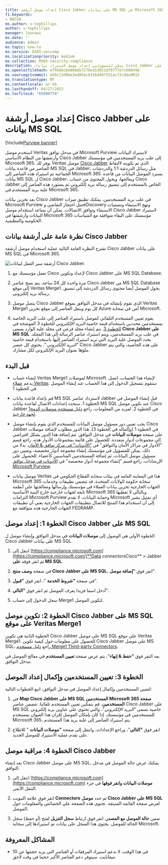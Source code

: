 ```yaml
---
title: إعداد موصل أرشفة Cisco Jabber على بيانات MS SQL في Microsoft 365
f1.keywords:
- NOCSH
ms.author: v-tophillips
author: v-tophillips
manager: laurawi
ms.date: ''
audience: Admin
ms.topic: how-to
ms.service: O365-seccomp
ms.localizationpriority: medium
ms.collection: M365-security-compliance
description: يمكن للمسؤولين إعداد موصل لاستيراد بيانات Cisco Jabber وأرشفتها على MS SQL من Veritas في Microsoft 365. يتيح لك هذا الموصل أرشفة البيانات من مصادر بيانات الجهات الخارجية في Microsoft 365. بعد أرشفتك لهذه البيانات، يمكنك استخدام ميزات التوافق مثل الاحتجاز القانوني والبحث في المحتوى ونهج الاستبقاء لإدارة بيانات الجهات الخارجية.
ms.openlocfilehash: ef9586c0e860db727bea53651d70777e7c606498
ms.sourcegitcommit: e50c13d9be3ed05ecb156d497551acf2c9da9015
ms.translationtype: MT
ms.contentlocale: ar-SA
ms.lasthandoff: 04/27/2022
ms.locfileid: "65099774"
---
```

# <a name="set-up-a-connector-to-archive-cisco-jabber-on-ms-sql-data"></a>إعداد موصل أرشفة Cisco Jabber على بيانات MS SQL

[!include[Purview banner](../includes/purview-rebrand-banner.md)]

استخدم موصل Veritas في مدخل توافق Microsoft Purview لاستيراد البيانات وأرشفتها من النظام الأساسي Cisco Jabber إلى علب بريد المستخدمين في مؤسستك Microsoft 365. يوفر لك Veritas موصل [Cisco Jabber](https://globanet.com/jabber/) الذي تم تكوينه لالتقاط العناصر من قاعدة بيانات MS SQL في Jabber، مثل رسائل الدردشة 1:1 والدردشات الجماعية ثم استيراد هذه العناصر إلى Microsoft 365. يسترد الموصل البيانات من قاعدة بيانات MS SQL ل Cisco Jabber، ويعالجها، ويحول المحتوى من حساب Cisco Jabber الخاص بالمستخدم إلى تنسيق رسالة بريد إلكتروني ثم يستورد هذه العناصر إلى علبة بريد المستخدم في Microsoft 365.

بعد تخزين بيانات Cisco Jabber في علب بريد المستخدمين، يمكنك تطبيق ميزات Microsoft Purview مثل احتجاز التقاضي وeDiscovery ونهج الاستبقاء وتسميات الاستبقاء وتوافق الاتصالات. يمكن أن يساعد استخدام موصل Cisco Jabber لاستيراد البيانات وأرشفتها في Microsoft 365 مؤسستك على البقاء متوافقة مع السياسات الحكومية والتنظيمية.

## <a name="overview-of-archiving-cisco-jabber-data"></a>نظرة عامة على أرشفة بيانات Cisco Jabber

تشرح النظرة العامة التالية عملية استخدام موصل أرشفة Cisco Jabber على بيانات MS SQL في Microsoft 365.

![أرشفة سير العمل لبيانات Cisco Jabber.](../media/CiscoJabberonMSSQLConnectorWorkflow.png)

1. تعمل مؤسستك مع Cisco لإعداد وتكوين Cisco Jabber على MS SQL Database.

2. مرة واحدة كل 24 ساعة، يتم نسخ عناصر Cisco Jabber من MS SQL Database إلى موقع Veritas Merge1. يحول الموصل أيضا محتوى رسائل الدردشة إلى تنسيق رسالة بريد إلكتروني.

3. يتصل موصل Cisco Jabber الذي تقوم بإنشائه في مدخل التوافق بموقع Veritas Merge1 كل يوم وينقل العناصر إلى موقع تخزين Azure آمن في سحابة Microsoft.

4. يقوم تعيين المستخدم التلقائي كموصل باستيراد العناصر إلى علب البريد الخاصة بمستخدمين محددين باستخدام قيمة خاصية *البريد الإلكتروني* للخطوة 3 الموضحة في [الخطوة 3](#step-3-map-users-and-complete-the-connector-setup). يتم إنشاء مجلد فرعي في مجلد علبة الوارد يسمى **Cisco Jabber على MS SQL** في علب بريد المستخدمين، ويتم استيراد عناصر الرسالة إلى هذا المجلد. يحدد الموصل علبة البريد التي تريد استيراد العناصر إليها باستخدام قيمة خاصية *"البريد الإلكتروني* ". يحتوي كل عنصر Cisco Jabber على هذه الخاصية، والتي يتم ملؤها بعنوان البريد الإلكتروني لكل مشارك.

## <a name="before-you-begin"></a>قبل البدء

- إنشاء حساب Veritas Merge1 لموصلات Microsoft. لإنشاء هذا الحساب، اتصل بدعم [عملاء Veritas](https://www.veritas.com/content/support/). ستقوم بتسجيل الدخول إلى هذا الحساب عند إنشاء الموصل في الخطوة 1.

- قم بإعداد قاعدة بيانات MS SQL لاسترداد عناصر Jabber قبل إنشاء الموصل في الخطوة 1. ستحدد إعدادات الاتصال لقاعدة بيانات MS SQL عند تكوين موصل Cisco Jabber في الخطوة 2. لمزيد من المعلومات، راجع [دليل مستخدم موصلات الدمج1 لجهة خارجية](https://docs.ms.merge1.globanetportal.com/Merge1%20Third-Party%20Connectors%20Cisco%20Jabber%20on%20MS%20SQL%20User%20Guide%20.pdf).

- يجب تعيين دور مسؤول موصل البيانات للمستخدم الذي يقوم بإنشاء موصل Cisco Jabber في الخطوة 1 (وإكماله في الخطوة 3). هذا الدور مطلوب لإضافة موصلات على صفحة **موصلات البيانات** في مدخل التوافق. تتم إضافة هذا الدور بشكل افتراضي إلى مجموعات أدوار متعددة. للحصول على قائمة بمجموعات الأدوار هذه، راجع قسم "الأدوار في مراكز الأمان والتوافق" في ["الأذونات" في مركز توافق & الأمان](../security/office-365-security/permissions-in-the-security-and-compliance-center.md#roles-in-the-security--compliance-center). بدلا من ذلك، يمكن للمسؤول في مؤسستك إنشاء مجموعة أدوار مخصصة، وتعيين دور مسؤول موصل البيانات، ثم إضافة المستخدمين المناسبين كأعضاء. للحصول على الإرشادات، راجع قسم "إنشاء مجموعة أدوار مخصصة" في [الأذونات في مدخل توافق Microsoft Purview](microsoft-365-compliance-center-permissions.md#create-a-custom-role-group).

- موصل بيانات Veritas هذا في المعاينة العامة في بيئات سحابة القطاع الحكومي في Microsoft 365 سحابة حكومة الولايات المتحدة. قد تتضمن تطبيقات وخدمات الجهات الخارجية تخزين بيانات العملاء في مؤسستك وإرسالها ومعالجتها على أنظمة تابعة لجهات خارجية خارج البنية الأساسية Microsoft 365 وبالتالي لا تغطيها التزامات Microsoft Purview وحماية البيانات. لا تقدم Microsoft أي تمثيل يشير إلى أن استخدام هذا المنتج للاتصال بتطبيقات الجهات الخارجية يعني أن تطبيقات الجهات الخارجية هذه متوافقة مع FEDRAMP.

## <a name="step-1-set-up-the-cisco-jabber-on-ms-sql-connector"></a>الخطوة 1: إعداد موصل Cisco Jabber على MS SQL

الخطوة الأولى هي الوصول إلى **موصلات البيانات** في مدخل التوافق وإنشاء موصل ل Cisco Jabber على بيانات MS SQL.

1. انتقل إلى [https://compliance.microsoft.com](https://compliance.microsoft.com/)**Data connectorsCisco** >  Jabber ثم انقر فوقه **على MS SQL**.

2. في صفحة **وصف منتج Cisco Jabber على MS SQL**، انقر فوق **"إضافة موصل**".

3. في صفحة **"شروط الخدمة** "، انقر فوق **"قبول**".

4. أدخل اسما فريدا يعرف الموصل ثم انقر فوق **"التالي**".

5. سجل الدخول إلى حساب Merge1 لتكوين الموصل.

## <a name="step-2-configure-the-cisco-jabber-on-ms-sql-connector-on-the-veritas-merge1-site"></a>الخطوة 2: تكوين موصل Cisco Jabber على MS SQL على موقع Veritas Merge1

الخطوة الثانية هي تكوين Cisco Jabber على موصل MS SQL على موقع Veritas Merge1. للحصول على معلومات حول كيفية تكوين Cisco Jabber على موصل MS SQL، راجع [دليل مستخدم Merge1 Third-party Connectors](https://docs.ms.merge1.globanetportal.com/Merge1%20Third-Party%20Connectors%20Cisco%20Jabber%20on%20MS%20SQL%20User%20Guide%20.pdf).

بعد النقر فوق **"حفظ & إنهاء**"، يتم عرض صفحة **تعيين المستخدم** في معالج الموصل في مدخل التوافق.

## <a name="step-3-map-users-and-complete-the-connector-setup"></a>الخطوة 3: تعيين المستخدمين وإكمال إعداد الموصل

لتعيين المستخدمين وإكمال إعداد الموصل في مدخل التوافق، اتبع الخطوات التالية:

1. في **Map Cisco Jabber على MS SQL المستخدمين Microsoft 365 صفحة المستخدمين**، قم بتمكين تعيين المستخدم تلقائيا. تتضمن عناصر Cisco Jabber على MS SQL خاصية تسمى *"البريد الإلكتروني*"، والتي تحتوي على عناوين بريد إلكتروني للمستخدمين في مؤسستك. إذا كان بإمكان الموصل إقران هذا العنوان بمستخدم Microsoft 365، يتم استيراد العناصر إلى علبة بريد هذا المستخدم.

2. انقر فوق **"التالي**"، وراجع الإعدادات، وانتقل إلى صفحة **"موصلات البيانات** " للاطلاع على تقدم عملية الاستيراد للموصل الجديد.

## <a name="step-4-monitor-the-cisco-jabber-connector"></a>الخطوة 4: مراقبة موصل Cisco Jabber

بعد إنشاء Cisco Jabber على موصل MS SQL، يمكنك عرض حالة الموصل في مدخل التوافق.

1. انتقل إلى [https://compliance.microsoft.com](https://compliance.microsoft.com) **موصلات البيانات وانقر فوقها** في جزء التنقل الأيمن.

2. انقر فوق علامة التبويب **Connectors** ثم حدد **موصل Cisco Jabber على MS SQL** لعرض صفحة القائمة المنبثقة. تحتوي هذه الصفحة على الخصائص والمعلومات حول الموصل.

3. ضمن **حالة الموصل مع المصدر**، انقر فوق ارتباط **سجل التنزيل** لفتح (أو حفظ) سجل الحالة للموصل. يحتوي هذا السجل على بيانات تم استيرادها إلى سحابة Microsoft.

## <a name="known-issues"></a>المشاكل المعروفة

- في هذا الوقت، لا ندعم استيراد المرفقات أو العناصر التي يزيد حجمها عن 10 ميغابايت. سيتوفر دعم العناصر الأكبر حجما في وقت لاحق.
